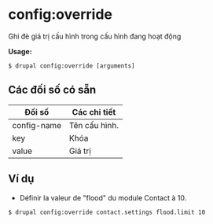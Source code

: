 # config:override
Ghi đè giá trị cấu hình trong cấu hình đang hoạt động

**Usage:**
```
$ drupal config:override [arguments]
```

## Các đối số có sẵn
Đối số | Các chi tiết
---------|-------------
config-name | Tên cấu hình.
key | Khóa
value | Giá trị

## Ví dụ
* Définir la valeur de "flood" du module Contact à 10.
```
$ drupal config:override contact.settings flood.limit 10
```
